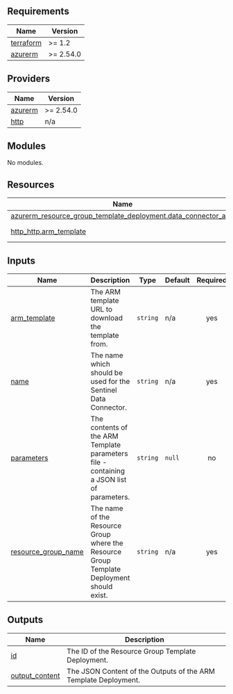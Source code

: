 <!-- BEGIN_TF_DOCS -->
## Requirements

| Name | Version |
|------|---------|
| <a name="requirement_terraform"></a> [terraform](#requirement\_terraform) | >= 1.2 |
| <a name="requirement_azurerm"></a> [azurerm](#requirement\_azurerm) | >= 2.54.0 |

## Providers

| Name | Version |
|------|---------|
| <a name="provider_azurerm"></a> [azurerm](#provider\_azurerm) | >= 2.54.0 |
| <a name="provider_http"></a> [http](#provider\_http) | n/a |

## Modules

No modules.

## Resources

| Name | Type |
|------|------|
| [azurerm_resource_group_template_deployment.data_connector_arm](https://registry.terraform.io/providers/hashicorp/azurerm/latest/docs/resources/resource_group_template_deployment) | resource |
| [http_http.arm_template](https://registry.terraform.io/providers/hashicorp/http/latest/docs/data-sources/http) | data source |

## Inputs

| Name | Description | Type | Default | Required |
|------|-------------|------|---------|:--------:|
| <a name="input_arm_template"></a> [arm\_template](#input\_arm\_template) | The ARM template URL to download the template from. | `string` | n/a | yes |
| <a name="input_name"></a> [name](#input\_name) | The name which should be used for the Sentinel Data Connector. | `string` | n/a | yes |
| <a name="input_parameters"></a> [parameters](#input\_parameters) | The contents of the ARM Template parameters file - containing a JSON list of parameters. | `string` | `null` | no |
| <a name="input_resource_group_name"></a> [resource\_group\_name](#input\_resource\_group\_name) | The name of the Resource Group where the Resource Group Template Deployment should exist. | `string` | n/a | yes |

## Outputs

| Name | Description |
|------|-------------|
| <a name="output_id"></a> [id](#output\_id) | The ID of the Resource Group Template Deployment. |
| <a name="output_output_content"></a> [output\_content](#output\_output\_content) | The JSON Content of the Outputs of the ARM Template Deployment. |
<!-- END_TF_DOCS -->
